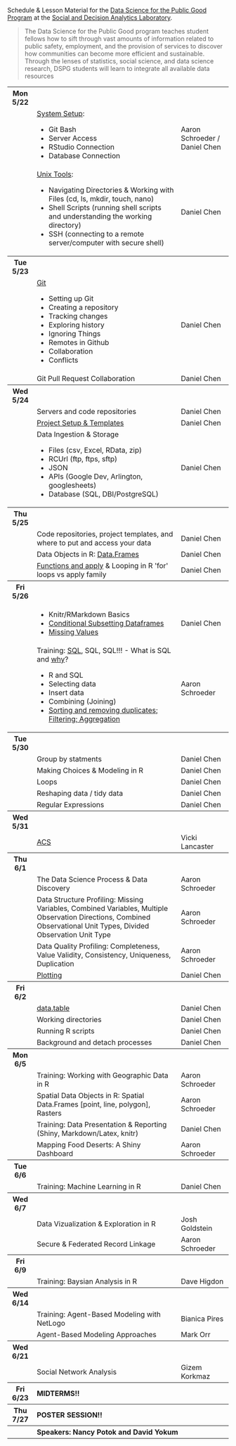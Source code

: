 Schedule & Lesson Material for the [Data Science for the Public Good Program][2]
at the [Social and Decision Analytics Laboratory][1].

> The Data Science for the Public Good program teaches student fellows
> how to sift through vast amounts of information related to public
> safety, employment, and the provision of services to discover how
> communities can become more efficient and sustainable. Through the
> lenses of statistics, social science, and data science research,
> DSPG students will learn to integrate all available data resources


<table>
<tr><th>Mon 5/22</th><th align="left" colspan="2"></th></tr>
<tr><td></td><td><a href="./training//000-setup">System Setup</a>: 
<ul>
<li>Git Bash</li>
<li>Server Access</li>
<li>RStudio Connection</li>
<li>Database Connection</li>
</ul>
</td><td>Aaron Schroeder / Daniel Chen</td></tr>
<tr><td></td><td><a href="./training/010-shell">Unix Tools</a>:
<ul>
<li>Navigating Directories & Working with Files (cd, ls, mkdir, touch, nano)</li>
<li>Shell Scripts (running shell scripts and understanding the working directory)</li>
<li>SSH (connecting to a remote server/computer with secure shell)</li>
</ul>
</td><td>Daniel Chen</td></tr>

<tr><th>Tue 5/23</th><th align="left" colspan="2"></th></tr>
<tr><td></td><td><a href="./training/040-git">Git</a>
<ul>
<li>Setting up Git</li>
<li>Creating a repository</li>
<li>Tracking changes</li>
<li>Exploring history</li>
<li>Ignoring Things</li>
<li>Remotes in Github</li>
<li>Collaboration</li>
<li>Conflicts</li>
</ul>
</td><td>Daniel Chen</td></tr>
<tr><td></td><td>Git Pull Request Collaboration</td><td>Daniel Chen</td></tr>

<tr><th>Wed 5/24</th><th align="left" colspan="2"></th></tr>
<tr><td></td><td>Servers and code repositories</td><td>Daniel Chen</td></tr>
<tr><td></td><td><a href="./training/030-project_template">Project Setup & Templates</a></td><td>Daniel Chen</td></tr>
<tr><td></td><td>Data Ingestion & Storage
<ul>
<li>Files (csv, Excel, RData, zip)</li>
<li>RCUrl (ftp, ftps, sftp)</li>
<li>JSON</li>
<li>APIs (Google Dev, Arlington, googlesheets)</li>
<li>Database (SQL, DBI/PostgreSQL)</li>
</ul>
</td><td>Daniel Chen</td></tr>

<tr><th>Thu 5/25</th><th align="left" colspan="2"></th></tr>
<tr><td></td><td>Code repositories, project templates, and where to put and access your data</td><td>Daniel Chen</td></tr>
<tr><td></td><td>Data Objects in R: <a href='./training/060-data_objects'>Data.Frames</a></td><td>Daniel Chen</td></tr>
<tr><td></td><td><a href='./training/065-functions_apply'>Functions and apply</a> & Looping in R 'for' loops vs apply family</td><td>Daniel Chen</td></tr>

<tr><th>Fri 5/26</th><th align="left" colspan="2"></th></tr>
<tr><td></td><td>
<ul>
<li>Knitr/RMarkdown Basics</li>
<li><a href='./training/060-data_objects#conditonal-subsetting'>Conditional Subsetting Dataframes</a></li>
<li><a href='./training/060-data_objects#na-missing-values'>Missing Values</a></li>
<ul></td><td>Daniel Chen</td></tr>
<tr><td></td><td>Training: <a href='./training/080-sql'>SQL</a>, SQL, SQL!!! - What is SQL and <a href="http://blog.sqlizer.io/posts/sql-43/">why</a>?
<ul>
<li>R and SQL</li>
<li>Selecting data</li>
<li>Insert data</li>
<li>Combining (Joining)</li>
<li><a href='http://swcarpentry.github.io/sql-novice-survey/'>Sorting and removing duplicates; Filtering; Aggregation</a></li>
</ul>
</td><td>Aaron Schroeder</td></tr>


<tr><th>Tue 5/30</th><th align="left" colspan="2"></th></tr>
<tr><td></td><td>Group by statments</td><td>Daniel Chen</td></tr>
<tr><td></td><td>Making Choices & Modeling in R</td><td>Daniel Chen</td></tr>
<tr><td></td><td>Loops</td><td>Daniel Chen</td></tr>
<tr><td></td><td>Reshaping data / tidy data</td><td>Daniel Chen</td></tr>
<tr><td></td><td>Regular Expressions</td><td>Daniel Chen</td></tr>

<tr><th>Wed 5/31</th><th align="left" colspan="2"></th></tr>
<tr><td></td><td><a href='https://cran.r-project.org/web/packages/acs/acs.pdf'>ACS</a></td><td>Vicki Lancaster</td></tr>


<tr><th>Thu 6/1</th><th align="left" colspan="2"></th></tr>

<tr><td></td><td>The Data Science Process & Data Discovery</td><td>Aaron Schroeder</td></tr>
<tr><td></td><td>Data Structure Profiling: Missing Variables, Combined Variables, Multiple Observation Directions, Combined Observational Unit Types, Divided Observation Unit Type</td><td>Aaron Schroeder</td></tr>
<tr><td></td><td>Data Quality Profiling: Completeness, Value Validity, Consistency, Uniqueness, Duplication</td><td>Aaron Schroeder</td></tr>
<tr><td></td><td><a href='./training/090-plotting'>Plotting</a></td><td>Daniel Chen</td></tr>


<tr><th>Fri 6/2</th><th align="left" colspan="2"></th></tr>

<tr><td></td><td><a href='./training/100-datatable'>data.table</a></td><td>Daniel Chen</td></tr>
<tr><td></td><td>Working directories</td><td>Daniel Chen</td></tr>
<tr><td></td><td>Running R scripts</td><td>Daniel Chen</td></tr>
<tr><td></td><td>Background and detach processes</td><td>Daniel Chen</td></tr>

<tr><th>Mon 6/5</th><th align="left" colspan="2"></th></tr>
<tr><td></td><td>Training: Working with Geographic Data in R</td><td>Aaron Schroeder</td></tr>
<tr><td></td><td>Spatial Data Objects in R: Spatial Data.Frames [point, line, polygon], Rasters</td><td>Aaron Schroeder</td></tr>
<tr><td></td><td>Training: Data Presentation & Reporting (Shiny, Markdown/Latex, knitr)</td><td>Daniel Chen</td></tr>
<tr><td></td><td>Mapping Food Deserts: A Shiny Dashboard</td><td>Aaron Schroeder</td></tr>

<tr><th>Tue 6/6</th><th align="left" colspan="2"></th></tr>
<tr><td></td><td>Training: Machine Learning in R</td><td>Daniel Chen</td></tr>

<tr><th>Wed 6/7</th><th align="left" colspan="2"></th></tr>
<tr><td></td><td>Data Vizualization & Exploration in R</td><td>Josh Goldstein</td></tr>
<tr><td></td><td>Secure & Federated Record Linkage</td><td>Aaron Schroeder</td></tr>

<tr><th>Fri 6/9</th><th align="left" colspan="2"></th></tr>
<tr><td></td><td>Training: Baysian Analysis in R</td><td>Dave Higdon</td></tr>

<tr><th>Wed 6/14</th><th align="left" colspan="2"></th></tr>
<tr><td></td><td>Training: Agent-Based Modeling with NetLogo</td><td>Bianica Pires</td></tr>
<tr><td></td><td>Agent-Based Modeling Approaches</td><td>Mark Orr</td></tr>

<tr><th>Wed 6/21</th><th align="left" colspan="2"></th></tr>
<tr><td></td><td>Social Network Analysis</td><td>Gizem Korkmaz</td></tr>

<tr><th>Fri 6/23</th><th align="left" colspan="2">MIDTERMS!!</th></tr>

<tr><th>Thu 7/27</th><th align="left" colspan="2">POSTER SESSION!!</th></tr>
<tr><th></th><th align="left" colspan="2">Speakers: Nancy Potok and David Yokum</th></tr>
</table>



[1]: https://www.bi.vt.edu/sdal
[2]: https://www.bi.vt.edu/sdal/projects/data-science-for-the-public-good-program
[3]: https://software-carpentry.org/lessons/
[4]: http://www.datacarpentry.org/lessons/
[5]: https://github.com/chendaniely/computational-project-cookie-cutter
[6]: https://www.rstudio.com/resources/cheatsheets/
[7]: http://neondataskills.org/tutorial-series/vector-data-series/
[8]: http://neondataskills.org/tutorial-series/raster-data-series/
[9]: https://github.com/datacarpentry/r-spatial-data-management-intro
